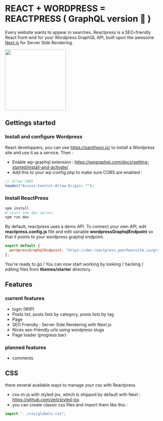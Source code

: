 # REACT + WORDPRESS = REACTPRESS ( GraphQL version 🚀 )

Every website wants to appear in searches. Reactpress is a SEO-friendly React front-end for your Wordpress GraphQL API, built upon the awesome [Next.js](https://github.com/zeit/next.js/) for Server Side Rendering.

<img width="200" src="https://raw.githubusercontent.com/nyl-auster/reactpress-graphql/master/themes/starter/images/hippogriff.png" />

## Gettings started

### Install and configure Wordpress

React developpers, you can use https://pantheon.io/ to install a Wordpress site and use it as a service. Then :

- Enable wp-graphql extension : https://wpgraphql.com/docs/getting-started/install-and-activate/
- Add this to your wp-config.php to make sure CORS are enabled :

```php
// allow CORS
header("Access-Control-Allow-Origin: *");
```

### Install ReactPress

```sh
npm install
# start the dev server.
npm run dev
```

By default, reactpress uses a demo API. To connect your own API, edit **reactpress.config.js** file and edit variable **wordpressGraphqlEndpoint** so that it points to your wordpress graphql endpoint.

```js
export default {
  wordpressGraphqlEndpoint: "https://dev-reactpress.pantheonsite.io/graphql"
};
```

You're ready to go ! You can now start working by looking / hacking / editing files from **themes/starter** directory.

## Features

### current features

- login (WIP)
- Posts list, posts lists by category, posts lists by tag
- Page
- SEO Friendly : Server Side Rendering with Next.js
- Nices seo-friendly urls using wordpress slugs
- Page loader (progress bar)

### planned features

- comments

## CSS

there several available ways to manage your css with Reactpress

- css-in-js with styled-jsx, which is shipped by default with Next : https://github.com/zeit/styled-jsx
- you can create classic css files and import them like this :

```js
import "../css/globals.css";
```
